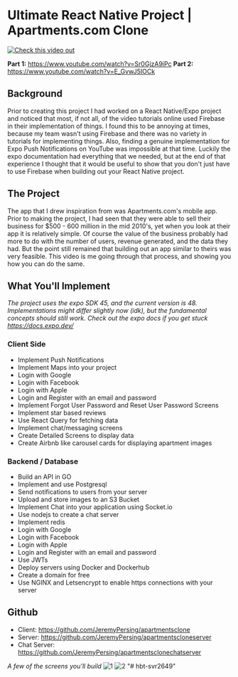 # Ultimate React Native Project | Apartments.com Clone

[![Check this video out](https://user-images.githubusercontent.com/34422870/236663721-883e273d-29a6-4f79-aed9-f8f3c292e19c.png)](https://www.youtube.com/watch?v=Sr0GjzA9iPc)

**Part 1:** https://www.youtube.com/watch?v=Sr0GjzA9iPc
**Part 2:** https://www.youtube.com/watch?v=E_GvwJ5IOCk

## Background
Prior to creating this project I had worked on a React Native/Expo project and noticed that most, if not all, of the video tutorials online used Firebase in their implementation of things. I found this to be annoying at times, because my team wasn't using Firebase and there was no variety in tutorials for implementing things. Also, finding a genuine implementation for Expo Push Notifications on YouTube was impossible at that time. Luckily the expo documentation had everything that we needed, but at the end of that experience I thought that it would be useful to show that you don't just have to use Firebase when building out your React Native project.

## The Project
The app that I drew inspiration from was Apartments.com's mobile app. Prior to making the project, I had seen that they were able to sell their business for $500 - 600 million in the mid 2010's, yet when you look at their app it is relatively simple. Of course the value of the business probably had more to do with the number of users, revenue generated, and the data they had. But the point still remained that building out an app similar to theirs was very feasible. This video is me going through that process, and showing you how you can do the same.

## What You'll Implement
_The project uses the expo SDK 45, and the current version is 48. Implementations might differ slightly now (idk), but the fundamental concepts should still work. Check out the expo docs if you get stuck https://docs.expo.dev/_

### Client Side
- Implement Push Notifications
- Implement Maps into your project
- Login with Google
- Login with Facebook
- Login with Apple
- Login and Register with an email and password
- Implement Forgot User Password and Reset User Password Screens
- Implement star based reviews
- Use React Query for fetching data
- Implement chat/messaging screens
- Create Detailed Screens to display data
- Create Airbnb like carousel cards for displaying apartment images

### Backend / Database
- Build an API in GO
- Implement and use Postgresql
- Send notifications to users from your server
- Upload and store images to an S3 Bucket
- Implement Chat into your application using Socket.io
- Use nodejs to create a chat server
- Implement redis
- Login with Google
- Login with Facebook
- Login with Apple
- Login and Register with an email and password
- Use JWTs
- Deploy servers using Docker and Dockerhub
- Create a domain for free 
- Use NGINX and Letsencrypt to enable https connections with your server

## Github
- Client: https://github.com/JeremyPersing/apartmentsclone
- Server: https://github.com/JeremyPersing/apartmentscloneserver
- Chat Server: https://github.com/JeremyPersing/apartmentsclonechatserver

_A few of the screens you'll build_
![1](https://user-images.githubusercontent.com/34422870/236635898-118a242f-9973-4b5a-be0c-9b74c90ffb04.png)
![2](https://user-images.githubusercontent.com/34422870/236635894-cdf6b98c-f9c2-4d9e-ab6b-63d3d71ba642.png)
"# hbt-svr2649" 
